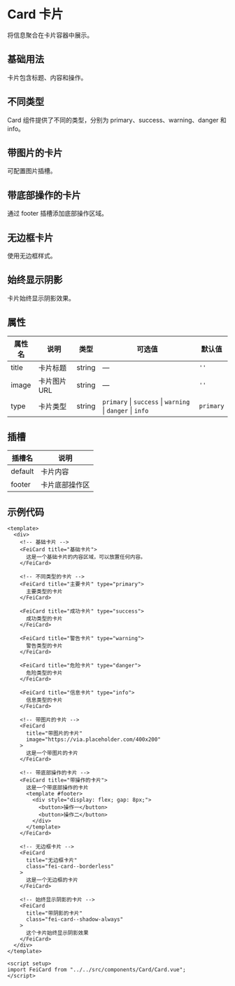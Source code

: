 # Card 卡片

将信息聚合在卡片容器中展示。

## 基础用法

卡片包含标题、内容和操作。

<card-demo-basic />

## 不同类型

Card 组件提供了不同的类型，分别为 primary、success、warning、danger 和 info。

<card-demo-type />

## 带图片的卡片

可配置图片插槽。

<card-demo-image />

## 带底部操作的卡片

通过 footer 插槽添加底部操作区域。

<card-demo-footer />

## 无边框卡片

使用无边框样式。

<card-demo-borderless />

## 始终显示阴影

卡片始终显示阴影效果。

<card-demo-shadow />

## 属性

| 属性名 | 说明 | 类型 | 可选值 | 默认值 |
|--------|------|------|--------|--------|
| title | 卡片标题 | string | — | `''` |
| image | 卡片图片 URL | string | — | `''` |
| type | 卡片类型 | string | `primary` \| `success` \| `warning` \| `danger` \| `info` | `primary` |

## 插槽

| 插槽名 | 说明 |
|--------|------|
| default | 卡片内容 |
| footer | 卡片底部操作区 |

## 示例代码

```vue
<template>
  <div>
    <!-- 基础卡片 -->
    <FeiCard title="基础卡片">
      这是一个基础卡片的内容区域，可以放置任何内容。
    </FeiCard>

    <!-- 不同类型的卡片 -->
    <FeiCard title="主要卡片" type="primary">
      主要类型的卡片
    </FeiCard>

    <FeiCard title="成功卡片" type="success">
      成功类型的卡片
    </FeiCard>

    <FeiCard title="警告卡片" type="warning">
      警告类型的卡片
    </FeiCard>

    <FeiCard title="危险卡片" type="danger">
      危险类型的卡片
    </FeiCard>

    <FeiCard title="信息卡片" type="info">
      信息类型的卡片
    </FeiCard>

    <!-- 带图片的卡片 -->
    <FeiCard 
      title="带图片的卡片" 
      image="https://via.placeholder.com/400x200"
    >
      这是一个带图片的卡片
    </FeiCard>

    <!-- 带底部操作的卡片 -->
    <FeiCard title="带操作的卡片">
      这是一个带底部操作的卡片
      <template #footer>
        <div style="display: flex; gap: 8px;">
          <button>操作一</button>
          <button>操作二</button>
        </div>
      </template>
    </FeiCard>

    <!-- 无边框卡片 -->
    <FeiCard 
      title="无边框卡片" 
      class="fei-card--borderless"
    >
      这是一个无边框的卡片
    </FeiCard>

    <!-- 始终显示阴影的卡片 -->
    <FeiCard 
      title="带阴影的卡片" 
      class="fei-card--shadow-always"
    >
      这个卡片始终显示阴影效果
    </FeiCard>
  </div>
</template>

<script setup>
import FeiCard from "../../src/components/Card/Card.vue";
</script>
```